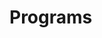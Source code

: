 # Programs





































































































































